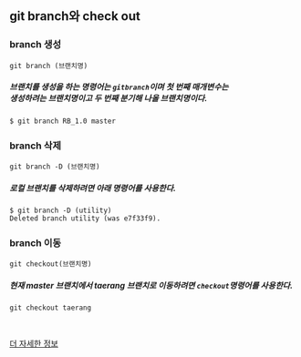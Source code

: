 ## git branch와 check out

### branch 생성

`git branch (브랜치명)`

##### 브랜치를 생성을 하는 명령어는 `gitbranch`이며 첫 번째 매개변수는<br>생성하려는 브랜치명이고 두 번째 분기해 나올 브랜치명이다.

    $ git branch RB_1.0 master

### branch 삭제

`git branch -D (브랜치명)`

##### 로컬 브랜치를 삭제하려면 아래 명령어를 사용한다.

    $ git branch -D (utility)
    Deleted branch utility (was e7f33f9).


### branch 이동

`git checkout(브랜치명)`

##### 현재 master 브랜치에서 taerang 브랜치로 이동하려면 `checkout`명령어를 사용한다.

    git checkout taerang

<br>

[더 자세한 정보](https://mylko72.gitbooks.io/git/content/branch/checkout.html)


